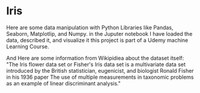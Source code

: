 # Iris
Here are some data manipulation with Python Libraries like Pandas, Seaborn, Matplotlip, and Numpy.
in the Juputer notebook I have loaded the data, described it, and visualize it
this project is part of a Udemy machine Learning Course.

And Here are some information from Wikipidiea about the dataset itself:
"The Iris flower data set or Fisher's Iris data set is a multivariate data set introduced by the British statistician, eugenicist, and biologist Ronald Fisher in his 1936 paper The use of multiple measurements in taxonomic problems as an example of linear discriminant analysis."
